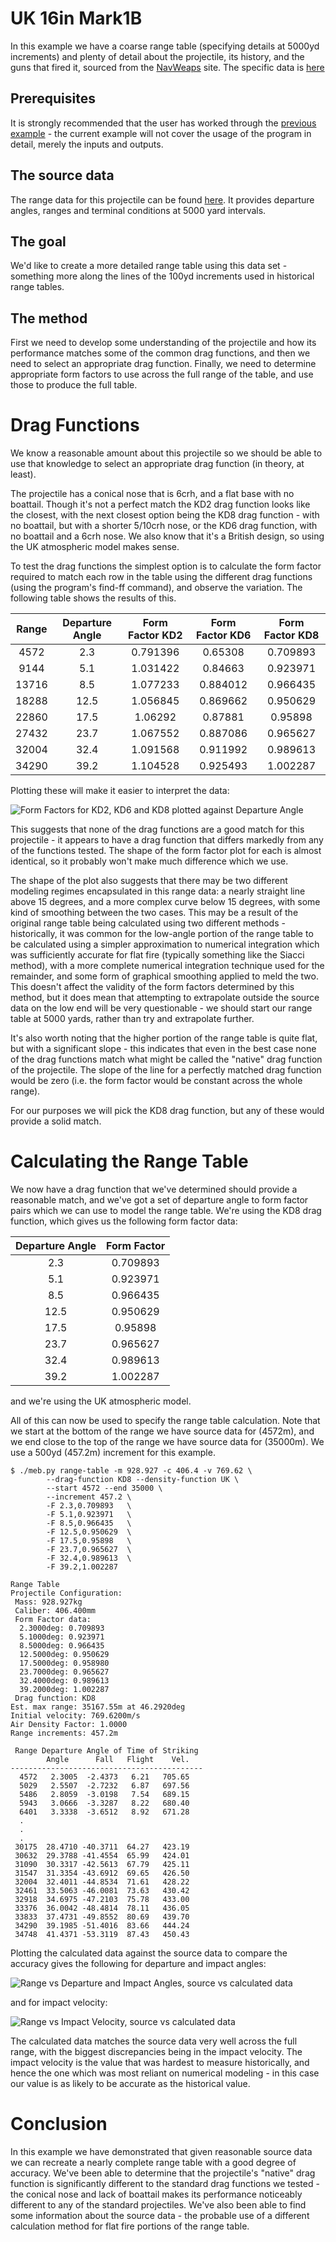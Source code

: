 # UK 16in Mark1B

In this example we have a coarse range table (specifying details at 5000yd
increments) and plenty of detail about the projectile, its history, and the guns
that fired it, sourced from the [NavWeaps](http://www.navweaps.com) site. The
specific data is
[here](http://navweaps.com/Weapons/WNBR_16-45_mk1.php)

## Prerequisites

It is strongly recommended that the user has worked through the [previous
example](/examples/16in_modeling_run.md) - the current example will not cover
the usage of the program in detail, merely the inputs and outputs.

## The source data

The range data for this projectile can be found
[here](http://navweaps.com/Weapons/WNBR_16-45_mk1.php#Range). It provides
departure angles, ranges and terminal conditions at 5000 yard intervals.

## The goal

We'd like to create a more detailed range table using this data set - something
more along the lines of the 100yd increments used in historical range tables.

## The method

First we need to develop some understanding of the projectile and how its
performance matches some of the common drag functions, and then we need to
select an appropriate drag function. Finally, we need to determine appropriate
form factors to use across the full range of the table, and use those to produce
the full table.

# Drag Functions

We know a reasonable amount about this projectile so we should be able to use
that knowledge to select an appropriate drag function (in theory, at least).

The projectile has a conical nose that is 6crh, and a flat base with no
boattail. Though it's not a perfect match the KD2 drag function looks like the
closest, with the next closest option being the KD8 drag function - with no
boattail, but with a shorter 5/10crh nose, or the KD6 drag function, with no
boattail and a 6crh nose. We also know that it's a British design, so using the
UK atmospheric model makes sense.

To test the drag functions the simplest option is to calculate the form factor
required to match each row in the table using the different drag functions
(using the program's find-ff command), and observe the variation. The
following table shows the results of this.

| Range | Departure Angle | Form Factor KD2 | Form Factor KD6 | Form Factor KD8  |
|:-----:|:---------------:|:---------------:|:---------------:|:----------------:|
| 4572  |     2.3         |    0.791396     |    0.65308      |    0.709893      |
| 9144  |     5.1         |    1.031422     |    0.84663      |    0.923971      |
| 13716 |     8.5         |    1.077233     |    0.884012     |    0.966435      |
| 18288 |     12.5        |    1.056845     |    0.869662     |    0.950629      |
| 22860 |     17.5        |    1.06292      |    0.87881      |    0.95898       |
| 27432 |     23.7        |    1.067552     |    0.887086     |    0.965627      |
| 32004 |     32.4        |    1.091568     |    0.911992     |    0.989613      |
| 34290 |     39.2        |    1.104528     |    0.925493     |    1.002287      |

Plotting these will make it easier to interpret the data:

![Form Factors for KD2, KD6 and KD8 plotted against Departure
Angle](/examples/16in-45-mk1-ff.png)

This suggests that none of the drag functions are a good match for this
projectile - it appears to have a drag function that differs markedly from any
of the functions tested. The shape of the form factor plot for each is almost
identical, so it probably won't make much difference which we use.

The shape of the plot also suggests that there may be two different modeling
regimes encapsulated in this range data: a nearly straight line above 15
degrees, and a more complex curve below 15 degrees, with some kind of
smoothing between the two cases. This may be a result of the original range
table being calculated using two different methods - historically, it was
common for the low-angle portion of the range table to be calculated using a
simpler approximation to numerical integration which was sufficiently accurate
for flat fire (typically something like the Siacci method), with a more
complete numerical integration technique used for the remainder, and some form
of graphical smoothing applied to meld the two.  This doesn't affect the
validity of the form factors determined by this method, but it does mean that
attempting to extrapolate outside the source data on the low end will be very
questionable - we should start our range table at 5000 yards, rather than try
and extrapolate further.

It's also worth noting that the higher portion of the range table is quite
flat, but with a significant slope - this indicates that even in the best case
none of the drag functions match what might be called the "native" drag
function of the projectile. The slope of the line for a perfectly matched drag
function would be zero (i.e. the form factor would be constant across the
whole range).

For our purposes we will pick the KD8 drag function, but any of these would
provide a solid match.

# Calculating the Range Table

We now have a drag function that we've determined should provide a reasonable
match, and we've got a set of departure angle to form factor pairs which we
can use to model the range table. We're using the KD8 drag function, which
gives us the following form factor data:

| Departure Angle | Form Factor |
|:---------------:|:-----------:|
|     2.3         |   0.709893  |
|     5.1         |   0.923971  |
|     8.5         |   0.966435  |
|     12.5        |   0.950629  |
|     17.5        |   0.95898   |
|     23.7        |   0.965627  |
|     32.4        |   0.989613  |
|     39.2        |   1.002287  |

and we're using the UK atmospheric model.

All of this can now be used to specify the range table calculation. Note that
we start at the bottom of the range we have source data for (4572m), and we
end close to the top of the range we have source data for (35000m). We use a
500yd (457.2m) increment for this example.

```
$ ./meb.py range-table -m 928.927 -c 406.4 -v 769.62 \
        --drag-function KD8 --density-function UK \
        --start 4572 --end 35000 \
        --increment 457.2 \
        -F 2.3,0.709893   \
        -F 5.1,0.923971   \
        -F 8.5,0.966435   \
        -F 12.5,0.950629  \
        -F 17.5,0.95898   \
        -F 23.7,0.965627  \
        -F 32.4,0.989613  \
        -F 39.2,1.002287

Range Table
Projectile Configuration:
 Mass: 928.927kg
 Caliber: 406.400mm
 Form Factor data:
  2.3000deg: 0.709893
  5.1000deg: 0.923971
  8.5000deg: 0.966435
  12.5000deg: 0.950629
  17.5000deg: 0.958980
  23.7000deg: 0.965627
  32.4000deg: 0.989613
  39.2000deg: 1.002287
 Drag function: KD8
Est. max range: 35167.55m at 46.2920deg
Initial velocity: 769.6200m/s
Air Density Factor: 1.0000
Range increments: 457.2m

 Range Departure Angle of Time of Striking
        Angle      Fall   Flight    Vel.
-------------------------------------------
  4572   2.3005  -2.4373   6.21   705.65
  5029   2.5507  -2.7232   6.87   697.56
  5486   2.8059  -3.0198   7.54   689.15
  5943   3.0666  -3.3287   8.22   680.40
  6401   3.3338  -3.6512   8.92   671.28
  .
  .
  .
 30175  28.4710 -40.3711  64.27   423.19
 30632  29.3788 -41.4554  65.99   424.01
 31090  30.3317 -42.5613  67.79   425.11
 31547  31.3354 -43.6912  69.65   426.50
 32004  32.4011 -44.8534  71.61   428.22
 32461  33.5063 -46.0081  73.63   430.42
 32918  34.6975 -47.2103  75.78   433.00
 33376  36.0042 -48.4814  78.11   436.05
 33833  37.4731 -49.8552  80.69   439.70
 34290  39.1985 -51.4016  83.66   444.24
 34748  41.4371 -53.3119  87.43   450.43
```

Plotting the calculated data against the source data to compare the accuracy
gives the following for departure and impact angles:

![Range vs Departure and Impact Angles, source vs calculated
data](/examples/16in-45-mk1-rt-angles.png)

and for impact velocity:

![Range vs Impact Velocity, source vs calculated
data](/examples/16in-45-mk1-rt-iv.png)

The calculated data matches the source data very well across the full range,
with the biggest discrepancies being in the impact velocity. The impact
velocity is the value that was hardest to measure historically, and hence the
one which was most reliant on numerical modeling - in this case our value is
as likely to be accurate as the historical value.

# Conclusion

In this example we have demonstrated that given reasonable source data we can
recreate a nearly complete range table with a good degree of accuracy. We've
been able to determine that the projectile's "native" drag function is
significantly different to the standard drag functions we tested - the conical
nose and lack of boattail makes its performance noticeably different to any of
the standard projectiles. We've also been able to find some information about
the source data - the probable use of a different calculation method for flat
fire portions of the range table. 
